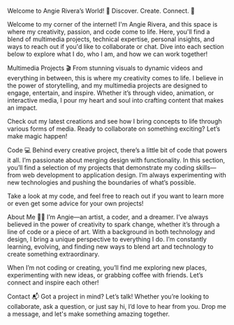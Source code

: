 Welcome to Angie Rivera’s World!
🎉 Discover. Create. Connect. 🎉

Welcome to my corner of the internet! I'm Angie Rivera, and this space is where my creativity, passion, and code come to life. Here, you'll find a blend of multimedia projects, technical expertise, personal insights, and ways to reach out if you'd like to collaborate or chat. Dive into each section below to explore what I do, who I am, and how we can work together!

Multimedia Projects 🎬
From stunning visuals to dynamic videos and everything in between, this is where my creativity comes to life. I believe in the power of storytelling, and my multimedia projects are designed to engage, entertain, and inspire. Whether it’s through video, animation, or interactive media, I pour my heart and soul into crafting content that makes an impact.

Check out my latest creations and see how I bring concepts to life through various forms of media. Ready to collaborate on something exciting? Let’s make magic happen!

Code 💻
Behind every creative project, there’s a little bit of code that powers it all. I’m passionate about merging design with functionality. In this section, you’ll find a selection of my projects that demonstrate my coding skills—from web development to application design. I’m always experimenting with new technologies and pushing the boundaries of what’s possible.

Take a look at my code, and feel free to reach out if you want to learn more or even get some advice for your own projects!

About Me 👩‍💻
I’m Angie—an artist, a coder, and a dreamer. I’ve always believed in the power of creativity to spark change, whether it’s through a line of code or a piece of art. With a background in both technology and design, I bring a unique perspective to everything I do. I’m constantly learning, evolving, and finding new ways to blend art and technology to create something extraordinary.

When I’m not coding or creating, you’ll find me exploring new places, experimenting with new ideas, or grabbing coffee with friends. Let’s connect and inspire each other!

Contact 📬
Got a project in mind? Let’s talk! Whether you’re looking to collaborate, ask a question, or just say hi, I’d love to hear from you. Drop me a message, and let's make something amazing together.


